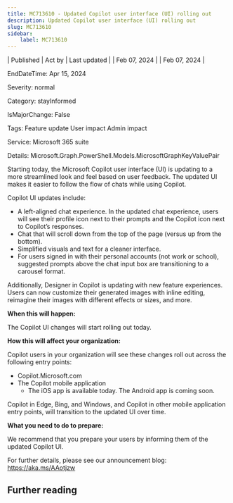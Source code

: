 ```yaml
---
title: MC713610 - Updated Copilot user interface (UI) rolling out
description: Updated Copilot user interface (UI) rolling out
slug: MC713610
sidebar:
    label: MC713610
---
```


| Published | Act by | Last updated |
| Feb 07, 2024 |  | Feb 07, 2024 |

EndDateTime: Apr 15, 2024

Severity: normal

Category: stayInformed

IsMajorChange: False

Tags: Feature update User impact Admin impact

Service: Microsoft 365 suite

Details: Microsoft.Graph.PowerShell.Models.MicrosoftGraphKeyValuePair

<p>Starting today, the Microsoft Copilot user interface (UI) is updating to a more streamlined look and feel based on user feedback. The updated UI makes it easier to follow the flow of chats while using Copilot.</p><p>Copilot UI updates include:
</p><ul><li>A left-aligned chat experience. In the updated chat experience, users will see their profile icon next to their prompts and the Copilot icon next to Copilot’s responses.
</li><li>Chat that will scroll down from the top of the page (versus up from the bottom).</li><li>Simplified visuals and text for a cleaner interface.</li><li>For users signed in with their personal accounts (not work or school), suggested prompts above the chat input box are transitioning to a carousel format.</li></ul><p>Additionally, Designer in Copilot is updating with new feature experiences. Users can now customize their generated images with inline editing, reimagine their images with different effects or sizes, and more.</p><p><b>When this will happen:</b>
</p><p>The Copilot UI changes will start rolling out today.</p><p><b>How this will affect your organization:</b>
</p><p>Copilot users in your organization will see these changes roll out across the following entry points:
</p><ul><li>Copilot.Microsoft.com</li><li>The Copilot mobile application<ul><li>The iOS app is available today. The Android app is coming soon.</li></ul></li></ul><p>Copilot in Edge, Bing, and Windows, and Copilot in other mobile application entry points, will transition to the updated UI over time.</p><p><b>What you need to do to prepare:</b>
</p><p>We recommend that you prepare your users by informing them of the updated Copilot UI.</p><p>For further details, please see our announcement blog: <a href="https://aka.ms/AAotjzw" target="_blank">https://aka.ms/AAotjzw</a></p>

## Further reading
